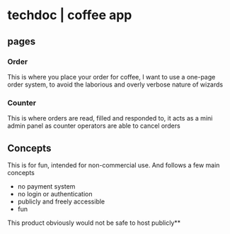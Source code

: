 # techdoc | coffee app

## pages

### Order
This is where you place your order for coffee, I want to use a one-page order system, to avoid the laborious and overly verbose nature of wizards

### Counter
This is where orders are read, filled and responded to, it acts as a mini admin panel as counter operators are able to cancel orders

## Concepts
This is for fun, intended for non-commercial use. And follows a few main concepts

- no payment system
- no login or authentication
- publicly and freely accessible
- fun

This product obviously would not be safe to host publicly**

